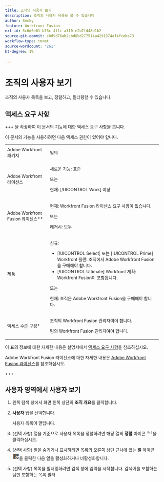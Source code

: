 ```yaml
---
title: 조직의 사용자 보기
description: 조직의 사용자 목록을 볼 수 있습니다
author: Becky
feature: Workfront Fusion
exl-id: 8c6d6e01-b76c-4f1c-a310-e2b7fd48d1b2
source-git-commit: e0d9d76ab2cbd8bd277514a4291974af4fceba73
workflow-type: tm+mt
source-wordcount: '261'
ht-degree: 1%

---
```


# 조직의 사용자 보기

조직의 사용자 목록을 보고, 정렬하고, 필터링할 수 있습니다.

## 액세스 요구 사항

+++ 을 확장하여 이 문서의 기능에 대한 액세스 요구 사항을 봅니다.

이 문서의 기능을 사용하려면 다음 액세스 권한이 있어야 합니다.

<table style="table-layout:auto">
 <col> 
 <col> 
 <tbody> 
  <tr> 
   <td role="rowheader">Adobe Workfront 패키지</td> 
   <td> <p>임의</p> </td> 
  </tr> 
  <tr data-mc-conditions=""> 
   <td role="rowheader">Adobe Workfront 라이선스</td> 
   <td> <p>새로운 기능: 표준</p><p>또는</p><p>현재: [!UICONTROL Work] 이상</p> </td> 
  </tr> 
  <tr> 
   <td role="rowheader">Adobe Workfront Fusion 라이센스**</td> 
   <td>
   <p>현재: Workfront Fusion 라이센스 요구 사항이 없습니다.</p>
   <p>또는</p>
   <p>레거시: 모두 </p>
   </td> 
  </tr> 
  <tr> 
   <td role="rowheader">제품</td> 
   <td>
   <p>신규:</p> <ul><li>[!UICONTROL Select] 또는 [!UICONTROL Prime] Workfront 플랜: 조직에서 Adobe Workfront Fusion을 구매해야 합니다.</li><li>[!UICONTROL Ultimate] Workfront 계획: Workfront Fusion이 포함됩니다.</li></ul>
   <p>또는</p>
   <p>현재: 조직은 Adobe Workfront Fusion을 구매해야 합니다.</p>
   </td> 
  </tr>
  <tr data-mc-conditions=""> 
   <td role="rowheader">액세스 수준 구성*</td> 
   <td> 
     <p>조직의 Workfront Fusion 관리자여야 합니다.</p>
     <p>팀의 Workfront Fusion 관리자여야 합니다.</p>
   </td> 
  </tr> 
   </td> 
  </tr> 
 </tbody> 
</table>

이 표의 정보에 대한 자세한 내용은 설명서에서 [액세스 요구 사항](/help/workfront-fusion/references/licenses-and-roles/access-level-requirements-in-documentation.md)을 참조하십시오.

Adobe Workfront Fusion 라이선스에 대한 자세한 내용은 [Adobe Workfront Fusion 라이선스](/help/workfront-fusion/set-up-and-manage-workfront-fusion/licensing-operations-overview/license-automation-vs-integration.md)를 참조하십시오.

+++

## 사용자 영역에서 사용자 보기

1. 왼쪽 탐색 창에서 화면 왼쪽 상단의 **조직 개요**&#x200B;를 클릭합니다.
1. **사용자** 탭을 선택합니다.

   사용자 목록이 열립니다.

1. (선택 사항) 열을 기준으로 사용자 목록을 정렬하려면 해당 열의 **정렬** 아이콘 ![정렬 아이콘](assets/sort-icon.png)을 클릭하십시오.
1. (선택 사항) 열을 숨기거나 표시하려면 목록의 오른쪽 상단 근처에 있는 **열** 아이콘 ![열 아이콘](assets/columns-icon.png)을 클릭한 다음 열을 활성화하거나 비활성화합니다.
1. (선택 사항) 목록을 필터링하려면 검색 창에 입력을 시작합니다. 검색어를 포함하는 팀만 포함하는 목록 필터.

